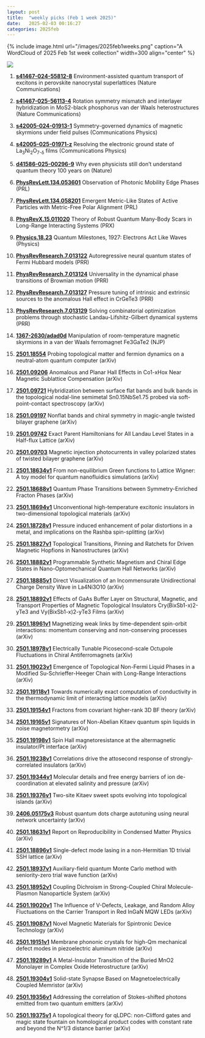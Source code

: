 ```yaml
---
layout: post
title:  "weekly picks (Feb 1 week 2025)"
date:   2025-02-03 00:16:27
categories: 2025feb
---
```


{% include image.html url="/images/2025feb1weeks.png" caption="A WordCloud of 2025 Feb 1st week collection" width=300 align="center" %}



<img src="/images/2025feb1weeks-pick.png">




1. **[s41467-024-55812-8](https://www.nature.com/articles/s41467-024-55812-8)** Environment-assisted quantum transport of excitons in perovskite nanocrystal superlattices (Nature Communications)



1. **[s41467-025-56113-4](https://www.nature.com/articles/s41467-025-56113-4)** Rotation symmetry mismatch and interlayer hybridization in MoS2-black phosphorus van der Waals heterostructures (Nature Communications)


1. **[s42005-024-01913-1](https://www.nature.com/articles/s42005-024-01913-1)** Symmetry-governed dynamics of magnetic skyrmions under field pulses (Communications Physics)


1. **[s42005-025-01971-z](https://www.nature.com/articles/s42005-025-01971-z)** Resolving the electronic ground state of La<sub>3</sub>Ni<sub>2</sub>O<sub>7-δ</sub> films (Communications Physics)

1. **[d41586-025-00296-9](https://www.nature.com/articles/d41586-025-00296-9)** Why even physicists still don’t understand quantum theory 100 years on (Nature)




1. **[PhysRevLett.134.053601](http://link.aps.org/doi/10.1103/PhysRevLett.134.053601)** Observation of Photonic Mobility Edge Phases (PRL)

1. **[PhysRevLett.134.058201](http://link.aps.org/doi/10.1103/PhysRevLett.134.058201)** Emergent Metric-Like States of Active Particles with Metric-Free Polar Alignment (PRL)

1. **[PhysRevX.15.011020](http://link.aps.org/doi/10.1103/PhysRevX.15.011020)** Theory of Robust Quantum Many-Body Scars in Long-Range Interacting Systems (PRX)

1. **[Physics.18.23](http://link.aps.org/doi/10.1103/Physics.18.23)** Quantum Milestones, 1927: Electrons Act Like Waves (Physics)

1. **[PhysRevResearch.7.013122](http://link.aps.org/doi/10.1103/PhysRevResearch.7.013122)** Autoregressive neural quantum states of Fermi Hubbard models (PRR)

1. **[PhysRevResearch.7.013124](http://link.aps.org/doi/10.1103/PhysRevResearch.7.013124)** Universality in the dynamical phase transitions of Brownian motion (PRR)

1. **[PhysRevResearch.7.013127](http://link.aps.org/doi/10.1103/PhysRevResearch.7.013127)** Pressure tuning of intrinsic and extrinsic sources to the anomalous Hall effect in CrGeTe3 (PRR)


1. **[PhysRevResearch.7.013129](http://link.aps.org/doi/10.1103/PhysRevResearch.7.013129)** Solving combinatorial optimization problems through stochastic Landau-Lifshitz-Gilbert dynamical systems (PRR)




1. **[1367-2630/adad0d](https://iopscience.iop.org/article/10.1088/1367-2630/adad0d)** Manipulation of room-temperature magnetic skyrmions in a van der Waals ferromagnet Fe3GaTe2 (NJP)



1. **[2501.18554](https://arxiv.org/abs/2501.18554)** Probing topological matter and fermion dynamics on a neutral-atom quantum computer (arXiv)


1. **[2501.09206](https://arxiv.org/pdf/2501.09206)** Anomalous and Planar Hall Effects in Co1-xHox Near Magnetic Sublattice Compensation (arXiv)



1. **[2501.09721](https://arxiv.org/abs/2501.09721)** Hybridization between surface flat bands and bulk bands in the topological nodal-line semimetal Sn0.15NbSe1.75 probed via soft-point-contact spectroscopy (arXiv)




1. **[2501.09197](https://arxiv.org/abs/2501.09197)** Nonflat bands and chiral symmetry in magic-angle twisted bilayer graphene (arXiv)



1. **[2501.09742](https://arxiv.org/abs/2501.09742)** Exact Parent Hamiltonians for All Landau Level States in a Half-flux Lattice (arXiv)


1. **[2501.09703](https://arxiv.org/abs/2501.09703)** Magnetic injection photocurrents in valley polarized states of twisted bilayer graphene (arXiv)

1. **[2501.18634v1](https://arxiv.org/abs/2501.18634)** From non-equilibrium Green functions to Lattice Wigner: A toy model for quantum nanofluidics simulations (arXiv)

1. **[2501.18688v1](https://arxiv.org/abs/2501.18688)** Quantum Phase Transitions between Symmetry-Enriched Fracton Phases (arXiv)

1. **[2501.18694v1](https://arxiv.org/abs/2501.18694)** Unconventional high-temperature excitonic insulators in two-dimensional topological materials (arXiv)

1. **[2501.18728v1](https://arxiv.org/abs/2501.18728)** Pressure induced enhancement of polar distortions in a metal, and implications on the Rashba spin-splitting (arXiv)

1. **[2501.18827v1](https://arxiv.org/abs/2501.18827)** Topological Transitions, Pinning and Ratchets for Driven Magnetic Hopfions in Nanostructures (arXiv)

1. **[2501.18882v1](https://arxiv.org/abs/2501.18882)** Programmable Synthetic Magnetism and Chiral Edge States in Nano-Optomechanical Quantum Hall Networks (arXiv)

1. **[2501.18885v1](https://arxiv.org/abs/2501.18885)** Direct Visualization of an Incommensurate Unidirectional Charge Density Wave in La4Ni3O10 (arXiv)

1. **[2501.18892v1](https://arxiv.org/abs/2501.18892)** Effects of GaAs Buffer Layer on Structural, Magnetic, and Transport Properties of Magnetic Topological Insulators Cry(BixSb1-x)2-yTe3 and Vy(BixSb1-x)2-yTe3 Films (arXiv)

1. **[2501.18961v1](https://arxiv.org/abs/2501.18961)** Magnetizing weak links by time-dependent spin-orbit interactions: momentum conserving and non-conserving processes (arXiv)

1. **[2501.18978v1](https://arxiv.org/abs/2501.18978)** Electrically Tunable Picosecond-scale Octupole Fluctuations in Chiral Antiferromagnets (arXiv)

1. **[2501.19023v1](https://arxiv.org/abs/2501.19023)** Emergence of Topological Non-Fermi Liquid Phases in a Modified Su-Schrieffer-Heeger Chain with Long-Range Interactions (arXiv)

1. **[2501.19118v1](https://arxiv.org/abs/2501.19118)** Towards numerically exact computation of conductivity in the thermodynamic limit of interacting lattice models (arXiv)

1. **[2501.19154v1](https://arxiv.org/abs/2501.19154)** Fractons from covariant higher-rank 3D BF theory (arXiv)

1. **[2501.19165v1](https://arxiv.org/abs/2501.19165)** Signatures of Non-Abelian Kitaev quantum spin liquids in noise magnetormetry (arXiv)

1. **[2501.19198v1](https://arxiv.org/abs/2501.19198)** Spin Hall magnetoresistance at the altermagnetic insulator/Pt interface (arXiv)

1. **[2501.19238v1](https://arxiv.org/abs/2501.19238)** Correlations drive the attosecond response of strongly-correlated insulators (arXiv)

1. **[2501.19344v1](https://arxiv.org/abs/2501.19344)** Molecular details and free energy barriers of ion de-coordination at elevated salinity and pressure (arXiv)

1. **[2501.19376v1](https://arxiv.org/abs/2501.19376)** Two-site Kitaev sweet spots evolving into topological islands (arXiv)

1. **[2406.05175v3](https://arxiv.org/abs/2406.05175)** Robust quantum dots charge autotuning using neural network uncertainty (arXiv)

1. **[2501.18631v1](https://arxiv.org/abs/2501.18631)** Report on Reproducibility in Condensed Matter Physics (arXiv)

1. **[2501.18896v1](https://arxiv.org/abs/2501.18896)** Single-defect mode lasing in a non-Hermitian 1D trivial SSH lattice (arXiv)

1. **[2501.18937v1](https://arxiv.org/abs/2501.18937)** Auxiliary-field quantum Monte Carlo method with seniority-zero trial wave function (arXiv)

1. **[2501.18952v1](https://arxiv.org/abs/2501.18952)** Coupling Dichroism in Strong-Coupled Chiral Molecule-Plasmon Nanoparticle System (arXiv)

1. **[2501.19020v1](https://arxiv.org/abs/2501.19020)** The Influence of V-Defects, Leakage, and Random Alloy Fluctuations on the Carrier Transport in Red InGaN MQW LEDs (arXiv)

1. **[2501.19087v1](https://arxiv.org/abs/2501.19087)** Novel Magnetic Materials for Spintronic Device Technology (arXiv)

1. **[2501.19151v1](https://arxiv.org/abs/2501.19151)** Membrane phononic crystals for high-Qm mechanical defect modes in piezoelectric aluminum nitride (arXiv)

1. **[2501.19289v1](https://arxiv.org/abs/2501.19289)** A Metal-Insulator Transition of the Buried MnO2 Monolayer in Complex Oxide Heterostructure (arXiv)

1. **[2501.19304v1](https://arxiv.org/abs/2501.19304)** Solid-state Synapse Based on Magnetoelectrically Coupled Memristor (arXiv)

1. **[2501.19356v1](https://arxiv.org/abs/2501.19356)** Addressing the correlation of Stokes-shifted photons emitted from two quantum emitters (arXiv)

1. **[2501.19375v1](https://arxiv.org/abs/2501.19375)** A topological theory for qLDPC: non-Clifford gates and magic state fountain on homological product codes with constant rate and beyond the N^1/3 distance barrier (arXiv)

